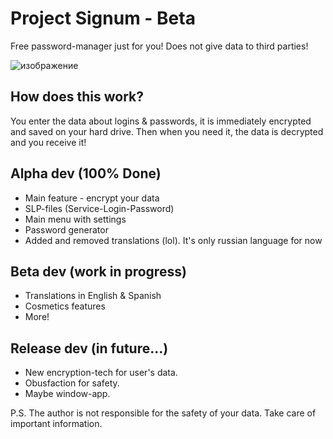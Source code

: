 # Project Signum - Beta

Free password-manager just for you! Does not give data to third parties!

![изображение](https://github.com/user-attachments/assets/7a85ca2a-4470-42f4-b765-e9770d84016e)

## How does this work?
You enter the data about logins & passwords, it is immediately encrypted and saved on your hard drive. Then when you need it, the data is decrypted and you receive it!



## Alpha dev (100% Done)
* Main feature - encrypt your data
* SLP-files (Service-Login-Password)
* Main menu with settings
* Password generator
* Added and removed translations (lol). It's only russian language for now



## Beta dev (work in progress)
* Translations in English & Spanish
* Cosmetics features
* More!



## Release dev (in future...)
* New encryption-tech for user's data.
* Obusfaction for safety.
* Maybe window-app.


P.S. The author is not responsible for the safety of your data. Take care of important information.
